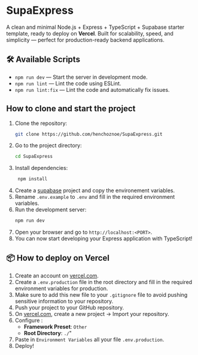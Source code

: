 # SupaExpress

A clean and minimal Node.js + Express + TypeScript + Supabase starter template, ready to deploy on **Vercel**.
Built for scalability, speed, and simplicity — perfect for production-ready backend applications.

## 🛠️ Available Scripts

- `npm run dev` — Start the server in development mode.
- `npm run lint` — Lint the code using ESLint.
- `npm run lint:fix` — Lint the code and automatically fix issues.

## How to clone and start the project

1. Clone the repository:
   ```bash
   git clone https://github.com/henchoznoe/SupaExpress.git
   ```
2. Go to the project directory:
   ```bash
   cd SupaExpress
   ```
3. Install dependencies:
   ```bash
    npm install
   ```
4. Create a [supabase](https://supabase.com/) project and copy the environement variables.
5. Rename `.env.example` to `.env` and fill in the required environment variables.
6. Run the development server:
   ```bash
   npm run dev
   ```
7. Open your browser and go to `http://localhost:<PORT>`.
8. You can now start developing your Express application with TypeScript!

## 📦 How to deploy on Vercel

1. Create an account on [vercel.com](https://vercel.com).
2. Create a `.env.production` file in the root directory and fill in the required environment variables for production.
3. Make sure to add this new file to your `.gitignore` file to avoid pushing sensitive information to your repository.
4. Push your project to your GitHub repository.
5. On [vercel.com](https://vercel.com), create a new project → Import your repository.
6. Configure :
   - **Framework Preset**: `Other`
   - **Root Directory**: `./`"
7. Paste in `Environment Variables` all your file `.env.production`.
8. Deploy!

